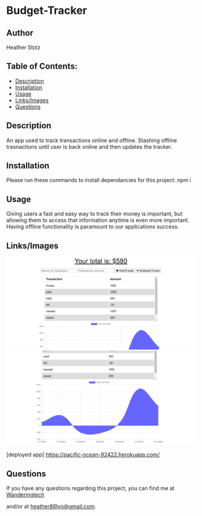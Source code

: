 # Budget-Tracker

## Author

Heather Stolz

## Table of Contents:

* [Description](#description)
* [Installation](#installation)
* [Usage](#usage)
* [Links/Images](#Links/Images)
* [Questions](#questions)

## Description

An app used to track transactions online and offline. Stashing offline trasnactions until user is back online and then updates the tracker. 


## Installation

Please run these commands to install dependancies for this project: npm i

## Usage

Giving users a fast and easy way to track their money is important, but allowing them to access that information anytime is even more important. Having offline functionality is paramount to our applications success.

## Links/Images

![image](public\assets\budget1.png)
![image](public\assets\budget2.png)

[deployed app] https://pacific-ocean-92422.herokuapp.com/

## Questions

If you have any questions regarding this project, you can find me at [Wanderingtech](https://github.com/Wanderingtech) 

and/or at heather86lyn@gmail.com.



